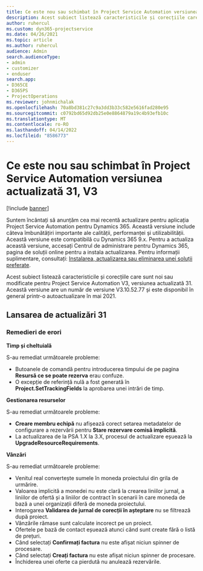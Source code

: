 ```yaml
---
title: Ce este nou sau schimbat în Project Service Automation versiunea actualizată 31, V3
description: Acest subiect listează caracteristicile și corecțiile care sunt disponibile în Project Service Automation V3, versiunea actualizată 31, V3.
author: ruhercul
ms.custom: dyn365-projectservice
ms.date: 04/26/2021
ms.topic: article
ms.author: ruhercul
audience: Admin
search.audienceType:
- admin
- customizer
- enduser
search.app:
- D365CE
- D365PS
- ProjectOperations
ms.reviewer: johnmichalak
ms.openlocfilehash: 70a8bd381c27c9a3dd3b33c582e5616fad280e95
ms.sourcegitcommit: c0792bd65d92db25e0e8864879a19c4b93efb10c
ms.translationtype: MT
ms.contentlocale: ro-RO
ms.lasthandoff: 04/14/2022
ms.locfileid: "8586773"
---
```

# <a name="whats-new-or-changed-in-project-service-automation-update-release-31-v3"></a>Ce este nou sau schimbat în Project Service Automation versiunea actualizată 31, V3

[!include [banner](../includes/psa-now-project-operations.md)]

Suntem încântați să anunțăm cea mai recentă actualizare pentru aplicația Project Service Automation pentru Dynamics 365. Această versiune include câteva îmbunătățiri importante ale calității, performanței și utilizabilității. Această versiune este compatibilă cu Dynamics 365 9.x. Pentru a actualiza această versiune, accesați Centrul de administrare pentru Dynamics 365, pagina de soluții online pentru a instala actualizarea. Pentru informații suplimentare, consultați: [Instalarea, actualizarea sau eliminarea unei soluții preferate](/power-platform/admin/install-remove-preferred-solution).

Acest subiect listează caracteristicile și corecțiile care sunt noi sau modificate pentru Project Service Automation V3, versiunea actualizată 31. Această versiune are un număr de versiune V3.10.52.77 și este disponibil în general printr-o autoactualizare în mai 2021.

## <a name="update-release-31"></a>Lansarea de actualizări 31

### <a name="bug-fixes"></a>Remedieri de erori

**Timp și cheltuială**

S-au remediat următoarele probleme:

- Butoanele de comandă pentru introducerea timpului de pe pagina **Resursă ce se poate rezerva** erau confuze.
- O excepție de referință nulă a fost generată în **Project.SetTrackingFields** la aprobarea unei intrări de timp.

**Gestionarea resurselor**

S-au remediat următoarele probleme:

- **Creare membru echipă** nu afișează corect setarea metadatelor de configurare a rezervării pentru **Stare rezervare comisă implicită**.
- La actualizarea de la PSA 1.X la 3.X, procesul de actualizare eșuează la **UpgradeResourceRequirements**.


**Vânzări**

S-au remediat următoarele probleme:

- Venitul real convertește sumele în moneda proiectului din grila de urmărire.
- Valoarea implicită a monedei nu este clară la crearea liniilor jurnal, a liniilor de ofertă și a liniilor de contract în scenarii în care moneda de bază a unei organizații diferă de moneda proiectului.
- Interogarea **Validarea de jurnal de corecții în așteptare** nu se filtrează după proiect.
- Vânzările rămase sunt calculate incorect pe un proiect.
- Ofertele pe bază de contact eșuează atunci când sunt create fără o listă de prețuri.
- Când selectați **Confirmați factura** nu este afișat niciun spinner de procesare.
- Când selectați **Creați factura** nu este afișat niciun spinner de procesare.
- Închiderea unei oferte ca pierdută nu anulează rezervările.







